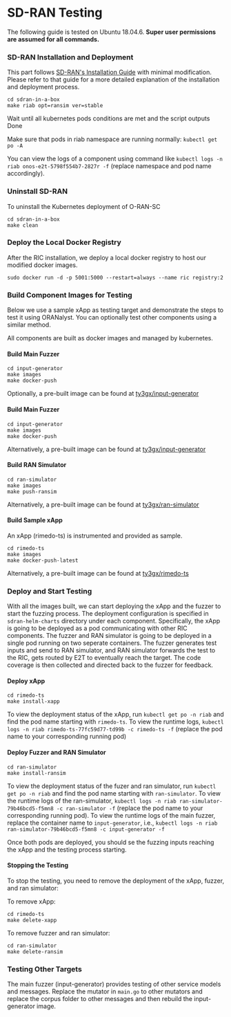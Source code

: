 # SD-RAN Testing
The following guide is tested on Ubuntu 18.04.6. __Super user permissions are assumed for all commands.__


### SD-RAN Installation and Deployment
This part follows [SD-RAN's Installation Guide](https://docs.sd-ran.org/master/sdran-in-a-box/README.html) with minimal modification. Please refer to that guide for a more detailed explanation of the installation and deployment process. 

```
cd sdran-in-a-box
make riab opt=ransim ver=stable
```
Wait until all kubernetes pods conditions are met and the script outputs Done

Make sure that pods in riab namespace are running normally: ```kubectl get po -A```

You can view the logs of a component using command like ```kubectl logs -n riab onos-e2t-5798f554b7-2827r -f``` (replace namespace and pod name accordingly). 

### Uninstall SD-RAN

To uninstall the Kubernetes deployment of O-RAN-SC
```
cd sdran-in-a-box
make clean
```

### Deploy the Local Docker Registry
After the RIC installation, we deploy a local docker registry to host our modified docker images.
```
sudo docker run -d -p 5001:5000 --restart=always --name ric registry:2
```

### Build Component Images for Testing
Below we use a sample xApp as testing target and demonstrate the steps to test it using ORANalyst. You can optionally test other components using a similar method. 

All components are built as docker images and managed by kubernetes.

#### Build Main Fuzzer
```
cd input-generator
make images
make docker-push
```
Optionally, a pre-built image can be found at [ty3gx/input-generator](https://hub.docker.com/repository/docker/ty3gx/input-generator/general)

#### Build Main Fuzzer
```
cd input-generator
make images
make docker-push
```
Alternatively, a pre-built image can be found at [ty3gx/input-generator](https://hub.docker.com/repository/docker/ty3gx/input-generator/general)


#### Build RAN Simulator
```
cd ran-simulator
make images
make push-ransim
```
Alternatively, a pre-built image can be found at [ty3gx/ran-simulator](https://hub.docker.com/repository/docker/ty3gx/ran-simulator/general)

#### Build Sample xApp
An xApp (rimedo-ts) is instrumented and provided as sample.
```
cd rimedo-ts
make images
make docker-push-latest
```
Alternatively, a pre-built image can be found at [ty3gx/rimedo-ts](https://hub.docker.com/repository/docker/ty3gx/rimedo-ts/general)



### Deploy and Start Testing
With all the images built, we can start deploying the xApp and the fuzzer to start the fuzzing process. The deployment configuration is specified in `sdran-helm-charts` directory under each component. Specifically, the xApp is going to be deployed as a pod communicating with other RIC components. The fuzzer and RAN simulator is going to be deployed in a single pod running on two seperate containers. The fuzzer generates test inputs and send to RAN simulator, and RAN simulator forwards the test to the RIC, gets routed by E2T to eventually reach the target. The code coverage is then collected and directed back to the fuzzer for feedback. 

#### Deploy xApp
```
cd rimedo-ts
make install-xapp
```
To view the deployment status of the xApp, run `kubectl get po -n riab` and find the pod name starting with `rimedo-ts`. To view the runtime logs, `kubectl logs -n riab rimedo-ts-77fc59d77-td99b -c rimedo-ts -f` (replace the pod name to your corresponding running pod)

#### Deploy Fuzzer and RAN Simulator
```
cd ran-simulator
make install-ransim
```
To view the deployment status of the fuzer and ran simulator, run `kubectl get po -n riab` and find the pod name starting with `ran-simulator`. To view the runtime logs of the ran-simulator, `kubectl logs -n riab ran-simulator-79b46bcd5-f5mn8 -c ran-simulator -f` (replace the pod name to your corresponding running pod). To view the runtime logs of the main fuzzer, replace the container name to `input-generator`, i.e., `kubectl logs -n riab ran-simulator-79b46bcd5-f5mn8 -c input-generator -f`

Once both pods are deployed, you should se the fuzzing inputs reaching the xApp and the testing process starting.

#### Stopping the Testing
To stop the testing, you need to remove the deployment of the xApp, fuzzer, and ran simulator:

To remove xApp:
```
cd rimedo-ts
make delete-xapp
```

To remove fuzzer and ran simulator:
```
cd ran-simulator
make delete-ransim
```


### Testing Other Targets
The main fuzzer (input-generator) provides testing of other service models and messages. Replace the mutator in `main.go` to other mutators and replace the corpus folder to other messages and then rebuild the input-generator image. 

